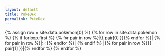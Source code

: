 ```yaml
---
layout: default
title: PokeDex
permalink: PokeDex
---
```

{% assign row = site.data.pokemon[0] %}
{% for row in site.data.pokemon %}
{% if forloop.first %}
{% for pair in row %}|{{ pair[0] }}{% endfor %}|
{% for pair in row %}|:-:{% endfor %}|
{% endif %}
|{% for pair in row %}{{ pair[1] }}|{% endfor %}
{% endfor %}
